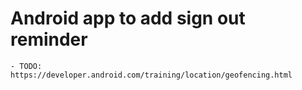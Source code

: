 # Android app to add sign out reminder
    - TODO: https://developer.android.com/training/location/geofencing.html
